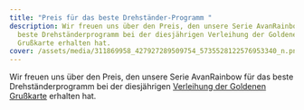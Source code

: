 ```yaml
---
title: "Preis für das beste Drehständer-Programm "
description: Wir freuen uns über den Preis, den unsere Serie AvanRainbow für das
  beste Drehständerprogramm bei der diesjährigen Verleihung der Goldenen
  Grußkarte erhalten hat.
cover: /assets/media/311869958_427927289509754_5735528122576953340_n.png
---
```

Wir freuen uns über den Preis, den unsere Serie AvanRainbow für das beste Drehständerprogramm bei der diesjährigen [Verleihung der Goldenen Grußkarte](https://www.diegoldenegrusskarte.de/) erhalten hat.
